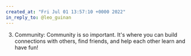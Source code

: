 ```yaml
---
created_at: "Fri Jul 01 13:57:10 +0000 2022"
in_reply_to: @leo_guinan
---
```


3. Community:  Community is so important. It's where you can build connections with others, find friends, and help each other learn and have fun!